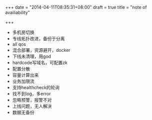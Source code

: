 +++
date = "2014-04-11T08:35:31+08:00"
draft = true
title = "note of availiability"

+++



* 多机房切换
* 专线拓扑改进，备份于分离
* all qos
* 混合部署，资源避开，docker
* 下线未清理，用god
* hardcode写域名，可配置zk
* 配置分散
* 容量计算出来
* 业务加限流
* 支持healthcheck的轮询
* 找不到log，多error
* 忽略预警，报警不对
* 上线问题，无人解决
* 数据无备份